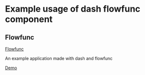 # Example usage of dash flowfunc component

## Flowfunc

[Flowfunc](https://github.com/idling-mind/flowfunc)

An example application made with dash and flowfunc


[Demo](https://najeem.pythonanywhere.com)
